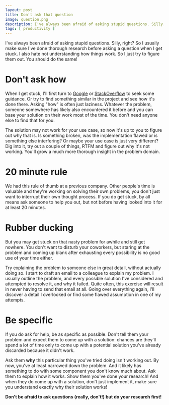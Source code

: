 ```yaml
---
layout: post
title: Don't ask that question
image: question.png
description: I've always been afraid of asking stupid questions. Silly, right? So I usually make sure I've done thorough research before asking a question when I get stuck. I also hate not understanding how things work. So I just try to figure them out.
tags: [ productivity ]
---
```


I've always been afraid of asking stupid questions. Silly, right? So I usually
make sure I've done thorough research before asking a question when I get stuck.
I also hate not understanding how things work. So I just try to figure them out.
You should do the same!

<!-- more -->

# Don't ask how

When I get stuck, I'll first turn to [Google](https://www.google.com) or
[StackOverflow](https://stackoverflow.com) to seek some guidance. Or try to find
something similar in the project and see how it's done there. Asking "how" is
often just laziness. Whatever the problem, someone somewhere has likely also
encountered it before and you can base your solution on their work most of the
time. You don't need anyone else to find that for you.

The solution may not work for your use case, so now it's up to you to figure out
why that is. Is something broken, was the implementation flawed or is something
else interfering? Or maybe your use case is just very different? Dig into it,
try out a couple of things, RTFM and figure out why it's not working. You'll
grow a much more thorough insight in the problem domain.

# 20 minute rule

We had this rule of thumb at a previous company. Other people's time is valuable
and they're working on solving their own problems, you don't just want to
interrupt their own thought process. If you do get stuck, by all means ask
someone to help you out, but not before having looked into it for at least 20
minutes.

# Rubber ducking

But you may get stuck on that nasty problem for awhile and still get nowhere.
You don't want to disturb your coworkers, but staring at the problem and coming
up blank after exhausting every possibility is no good use of your time either.

Try explaining the problem to someone else in great detail, without actually
doing so. I start to draft an email to a colleague to explain my problem.
I usually outline the problem, and every possible solution I've considered and
attempted to resolve it, and why it failed. Quite often, this exercise will
result in never having to send that email at all. Going over everything again,
I'll discover a detail I overlooked or find some flawed assumption in one of
my attempts.

# Be specific

If you do ask for help, be as specific as possible. Don't tell them your problem
and expect them to come up with a solution: chances are they'll spend a lot of
time only to come up with a potential solution you've already discarded because
it didn't work.

Ask them **why** this particular thing you've tried doing isn't working out.
By now, you've at least narrowed down the problem. And it likely has something
to do with some component you don't know much about. Ask them to explain how it
works. Show them you've done your research! And when they do come up with a
solution, don't just implement it, make sure you understand exactly why their
solution works!

**Don't be afraid to ask questions (really, don't!) but do your research first!**
